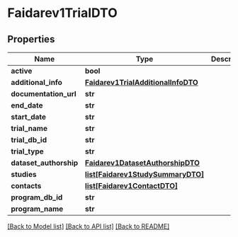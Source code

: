 # Faidarev1TrialDTO

## Properties
Name | Type | Description | Notes
------------ | ------------- | ------------- | -------------
**active** | **bool** |  | [optional] 
**additional_info** | [**Faidarev1TrialAdditionalInfoDTO**](Faidarev1TrialAdditionalInfoDTO.md) |  | [optional] 
**documentation_url** | **str** |  | [optional] 
**end_date** | **str** |  | [optional] 
**start_date** | **str** |  | [optional] 
**trial_name** | **str** |  | [optional] 
**trial_db_id** | **str** |  | [optional] 
**trial_type** | **str** |  | [optional] 
**dataset_authorship** | [**Faidarev1DatasetAuthorshipDTO**](Faidarev1DatasetAuthorshipDTO.md) |  | [optional] 
**studies** | [**list[Faidarev1StudySummaryDTO]**](Faidarev1StudySummaryDTO.md) |  | [optional] 
**contacts** | [**list[Faidarev1ContactDTO]**](Faidarev1ContactDTO.md) |  | [optional] 
**program_db_id** | **str** |  | [optional] 
**program_name** | **str** |  | [optional] 

[[Back to Model list]](../README.md#documentation-for-models) [[Back to API list]](../README.md#documentation-for-api-endpoints) [[Back to README]](../README.md)

